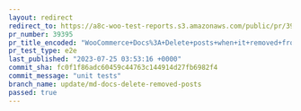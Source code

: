 ```yaml
---
layout: redirect
redirect_to: https://a8c-woo-test-reports.s3.amazonaws.com/public/pr/39395/e2e/index.html
pr_number: 39395
pr_title_encoded: "WooCommerce+Docs%3A+Delete+posts+when+it+removed+from+the+manifest"
pr_test_type: e2e
last_published: "2023-07-25 03:53:16 +0000"
commit_sha: fc0f1f86adc60459c44763c144914d27fb6982f4
commit_message: "unit tests"
branch_name: update/md-docs-delete-removed-posts
passed: true
---
```

